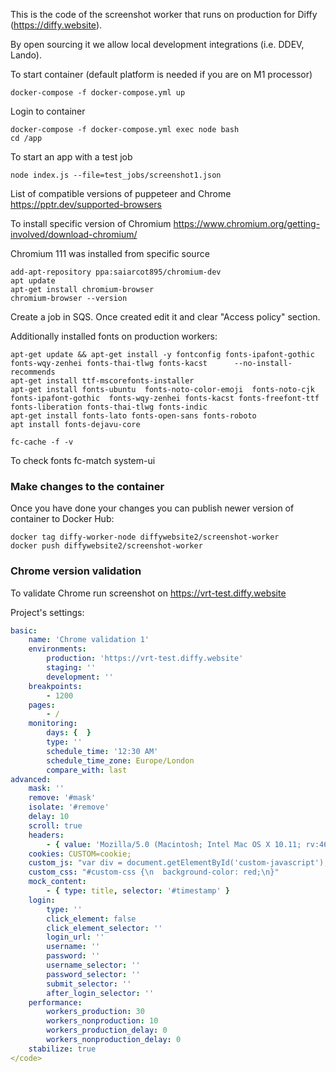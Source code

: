 This is the code of the screenshot worker that runs on production for Diffy (https://diffy.website).

By open sourcing it we allow local development integrations (i.e. DDEV, Lando).

To start container (default platform is needed if you are on M1 processor)

```shell
docker-compose -f docker-compose.yml up
```

Login to container

```shell
docker-compose -f docker-compose.yml exec node bash
cd /app
```

To start an app with a test job
```shell
node index.js --file=test_jobs/screenshot1.json
```

List of compatible versions of puppeteer and Chrome
https://pptr.dev/supported-browsers

To install specific version of Chromium
https://www.chromium.org/getting-involved/download-chromium/

Chromium 111 was installed from specific source
```shell
add-apt-repository ppa:saiarcot895/chromium-dev
apt update
apt-get install chromium-browser
chromium-browser --version
```

Create a job in SQS. Once created edit it and clear "Access policy" section. 

Additionally installed fonts on production workers:
```shell
apt-get update && apt-get install -y fontconfig fonts-ipafont-gothic fonts-wqy-zenhei fonts-thai-tlwg fonts-kacst      --no-install-recommends
apt-get install ttf-mscorefonts-installer
apt-get install fonts-ubuntu  fonts-noto-color-emoji  fonts-noto-cjk fonts-ipafont-gothic  fonts-wqy-zenhei fonts-kacst fonts-freefont-ttf fonts-liberation fonts-thai-tlwg fonts-indic
apt-get install fonts-lato fonts-open-sans fonts-roboto
apt install fonts-dejavu-core

fc-cache -f -v
```

To check fonts
fc-match system-ui

### Make changes to the container

Once you have done your changes you can publish newer version of container to Docker Hub:
```shell
docker tag diffy-worker-node diffywebsite2/screenshot-worker
docker push diffywebsite2/screenshot-worker
```

### Chrome version validation

To validate Chrome run screenshot on https://vrt-test.diffy.website

Project's settings:
```YAML
basic:
    name: 'Chrome validation 1'
    environments:
        production: 'https://vrt-test.diffy.website'
        staging: ''
        development: ''
    breakpoints:
        - 1200
    pages:
        - /
    monitoring:
        days: {  }
        type: ''
        schedule_time: '12:30 AM'
        schedule_time_zone: Europe/London
        compare_with: last
advanced:
    mask: ''
    remove: '#mask'
    isolate: '#remove'
    delay: 10
    scroll: true
    headers:
        - { value: 'Mozilla/5.0 (Macintosh; Intel Mac OS X 10.11; rv:46.0) Gecko/20100101 Firefox/46.0', header: User-Agent }
    cookies: CUSTOM=cookie;
    custom_js: "var div = document.getElementById('custom-javascript');\ndiv.innerHTML += ' Extra content added!';"
    custom_css: "#custom-css {\n  background-color: red;\n}"
    mock_content:
        - { type: title, selector: '#timestamp' }
    login:
        type: ''
        click_element: false
        click_element_selector: ''
        login_url: ''
        username: ''
        password: ''
        username_selector: ''
        password_selector: ''
        submit_selector: ''
        after_login_selector: ''
    performance:
        workers_production: 30
        workers_nonproduction: 10
        workers_production_delay: 0
        workers_nonproduction_delay: 0
    stabilize: true
</code>
```

